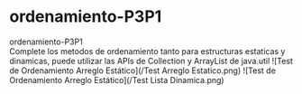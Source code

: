 # ordenamiento-P3P1
ordenamiento-P3P1
</br>
Complete los metodos de ordenamiento tanto para estructuras estaticas y dinamicas, puede utilizar las APIs de Collection y ArrayList de java.util
![Test de Ordenamiento Arreglo Estático](/Test Arreglo Estatico.png)
![Test de Ordenamiento Arreglo Estático](/Test Lista Dinamica.png)
